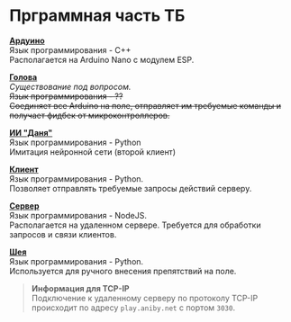 # Прграммная часть ТБ
[**Ардуино**](./Ардуино)\
Язык программирования - C++\
Располагается на Arduino Nano с модулем ESP.

[**Голова**](./Голова)\
*Существование под вопросом.*\
~~Язык программирования - ??\
Соединяет все Arduino на поле, отправляет им требуемые команды и получает фидбек от микроконтроллеров.~~

[**ИИ "Даня"**](./ИИ%20"Даня")\
Язык программирования - Python\
Имитация нейронной сети (второй клиент) 

[**Клиент**](./Клиент)\
Язык программирования - Python.\
Позволяет отправлять требуемые запросы действий серверу.

[**Сервер**](./Сервер_)\
Язык программирования - NodeJS.\
Располагается на удаленном сервере. Требуется для обработки запросов и связи клиентов.

[**Шея**](./Шея_)\
Язык программирования - Python.\
Используется для ручного внесения препятствий на поле.

>**Информация для TCP-IP**\
>Подключение к удаленному серверу по протоколу TCP-IP происходит по адресу `play.aniby.net` с портом `3030`.